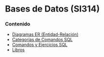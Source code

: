 # Bases de Datos (SI314)

### Contenido
- [Diagramas ER (Entidad-Relación)](https://github.com/JoseAndresHV-UPSA/bases-datos-si314/blob/master/DiagramasER.md)
- [Categorías de Comandos SQL](https://github.com/JoseAndresHV-UPSA/bases-datos-si314/blob/master/CategoriasSQL.md)
- [Comandos y Ejercicios SQL](https://github.com/JoseAndresHV-UPSA/bases-datos-si314/tree/master/ComandosSQL)
- [Libros]()
